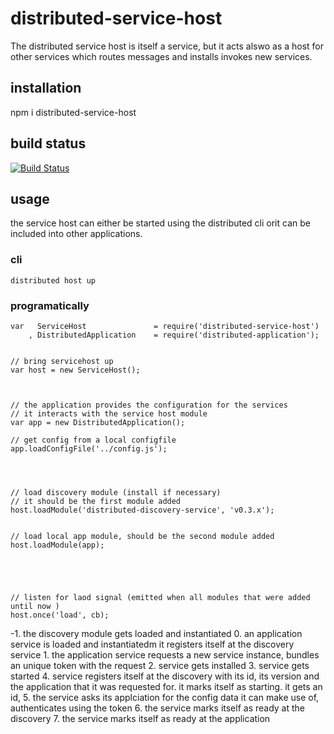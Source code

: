# distributed-service-host

The distributed service host is itself a service, but it acts alswo as a host for other services which routes messages and installs invokes new services.

## installation

npm i distributed-service-host

## build status

[![Build Status](https://travis-ci.org/eventEmitter/distributed-service-host.png?branch=master)](https://travis-ci.org/eventEmitter/distributed-service-host)


## usage

the service host can either be started using the distributed cli orit can be included into other applications.

### cli

	distributed host up


### programatically

	var   ServiceHost 				= require('distributed-service-host')
		, DistributedApplication 	= require('distributed-application');


	// bring servicehost up
	var host = new ServiceHost();



	// the application provides the configuration for the services
	// it interacts with the service host module
	var app = new DistributedApplication();

	// get config from a local configfile
	app.loadConfigFile('../config.js');




	// load discovery module (install if necessary)
	// it should be the first module added
	host.loadModule('distributed-discovery-service', 'v0.3.x');


	// load local app module, should be the second module added
	host.loadModule(app);





	// listen for laod signal (emitted when all modules that were added until now )
	host.once('load', cb);



   -1. the discovery module gets loaded and instantiated
	0. an application service is loaded and instantiatedm it registers itself at the discovery service
	1. the application service requests a new service instance, bundles an unique token with the request
	2. service gets installed 
	3. service gets started
	4. service registers itself at the discovery with its id, its version and the application that it was requested for. it marks itself as starting. it gets an id,
	5. the service asks its applciation for the config data it can make use of, authenticates using the token
	6. the service marks itself as ready at the discovery 
	7. the service marks itself as ready at the application


